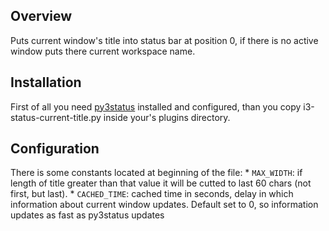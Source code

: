 ## Overview
Puts current window's title into status bar at position 0, if there is no active window puts there current workspace name.

## Installation
First of all you need [py3status](http://github.com/ultrabug/py3status) installed and configured, than you copy i3-status-current-title.py inside your's plugins directory.

## Configuration
There is some constants located at beginning of the file:
    * `MAX_WIDTH`: if length of title greater than that value it will be cutted to last 60 chars (not first, but last).
    * `CACHED_TIME`: cached time in seconds, delay in which information about current window updates. Default set to 0, so information updates as fast as py3status updates 
